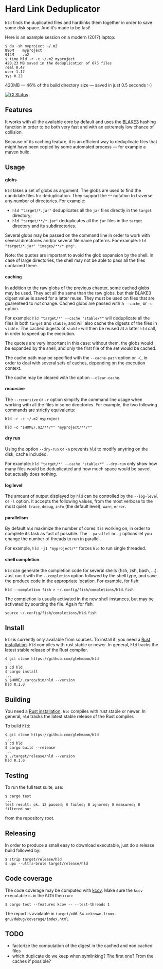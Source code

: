 Hard Link Deduplicator
======================

`hld` finds the duplicated files and hardlinks them together in order to save
some disk space. And it's made to be fast!

Here is an example session on a modern (2017) laptop:

```fish
$ du -sh myproject ~/.m2
896M    myproject
912M    .m2
$ time hld -r -c ~/.m2 myproject
420.23 MB saved in the deduplication of 675 files
real 0.47
user 1.17
sys 0.22
```

420MB — 46% of the build directory size — saved in just 0.5 seconds :-)

[![CI Status](https://github.com/glehmann/hld/actions/workflows/ci.yml/badge.svg)]([text](https://github.com/glehmann/hld/actions))

Features
--------

It works with all the available core by default and uses the [BLAKE3](https://blake3.io/)
hashing function in order to be both very fast and with an extremely low
chance of collision.

Because of its caching feature, it is an efficient way to deduplicate files
that might have been copied by some automated process — for example a maven
build.

Usage
-----

#### globs

`hld` takes a set of globs as argument. The globs are used to find the
candidate files for deduplication. They support the `**` notation to traverse
any number of directories. For example:

* `hld "target/*.jar"` deduplicates all the `jar` files directly in the `target`
  directory;
* `hld "target/**/*.jar"` deduplicates all the `jar` files in the `target`
  directory and its subdirectories.

Several globs may be passed on the command line in order to work with
several directories and/or several file name patterns. For example:
`hld "target/*.jar" "images/**/*.png"`.

Note: the quotes are important to avoid the glob expansion by the shell.
In case of large directories, the shell may not be able to pass all the
files contained there.

#### caching

In addition to the raw globs of the previous chapter, some cached globs may
be used. They act all the same than the raw globs, but their BLAKE3 digest
value is saved for a latter reuse. They must be used on files that are
guarenteed to *not* change. Cached globs are passed with a `--cache`,
or `-c` option.

For example: `hld "target/*" --cache "stable/*"` will deduplicate
all the files in both `target` and `stable`, and will also cache the
digests of the files in `stable`. The cached digests of `stable` will
then be reused at a latter `hld` call, in order to speed up the execution.

The quotes are very important in this case: without them, the globs would
be expanded by the shell, and only the first file of the set would be
cached.

The cache path may be specified with the `--cache-path` option or `-C`,
in order to deal with several sets of caches, depending on the execution
context.

The cache may be cleared with the option `--clear-cache`.

#### recursive

The `--recursive` or `-r` option simplify the command line usage when working
with all the files in some directories. For example, the two following
commands are strictly equivalents:

```fish
hld -r -c ~/.m2 myproject
```

```fish
hld -c "$HOME/.m2/**/*" "myproject/**/*"
```

#### dry run

Using the option `--dry-run` or `-n` prevents `hld` to modify anytring on
the disk, cache included.

For example: `hld "target/*" --cache "stable/*" --dry-run` only show how many
files would be deduplicated and how much space would be saved, but actually
does nothing.

#### log level

The amount of output displayed by `hld` can be controlled by the `--log-level`
or `-l` option. It accepts the following values, from the most verbose to
the most quiet: `trace`, `debug`, `info` (the default level), `warn`, `error`.

#### parallelism

By default `hld` maximize the number of cores it is working on, in order to
complete its task as fast of possible. The `--parallel` or `-j` options let
you change the number of threads to run in parallel.

For example, `hld -j1 "myproject/*"` forces `hld` to run single threaded.

#### shell completion

`hld` can generate the completion code for several shells (fish, zsh, bash, …).
Just run it with the `--completion` option followed by the shell type, and save
the produce code in the appropriate location. For example, for fish:

```fish
hld --completion fish > ~/.config/fish/completions/hld.fish
```

The completion is usually activated in the new shell instances, but may be
activated by sourcing the file. Again for fish:

```fish
source ~/.config/fish/completions/hld.fish
```

Install
-------

`hld` is currently only available from sources. To install it, you need
a [Rust installation](https://www.rust-lang.org/). `hld` compiles with rust
stable or newer. In general, `hld` tracks the latest stable release of the
Rust compiler.

```
$ git clone https://github.com/glehmann/hld
...
$ cd hld
$ cargo install
...
$ $HOME/.cargo/bin/hld --version
hld 0.1.0
```

Building
--------

You need a [Rust installation](https://www.rust-lang.org/). `hld` compiles
with rust stable or newer. In general, `hld` tracks the latest stable release
of the Rust compiler.

To build `hld`:

```
$ git clone https://github.com/glehmann/hld
...
$ cd hld
$ cargo build --release
...
$ ./target/release/hld --version
hld 0.1.0
```

Testing
-------

To run the full test suite, use:

```
$ cargo test
...
test result: ok. 12 passed; 0 failed; 0 ignored; 0 measured; 0 filtered out

```

from the repository root.

Releasing
---------

In order to produce a small easy to download executable, just do a release
build followed by:

```
$ strip target/release/hld
$ upx --ultra-brute target/release/hld
```

Code coverage
-------------

The code coverage may be computed with [kcov](https://simonkagstrom.github.io/kcov/).
Make sure the `kcov` executable is in the `PATH` then run:

```fish
$ cargo test --features kcov -- --test-threads 1
```

The report is available in `target/x86_64-unknown-linux-gnu/debug/coverage/index.html`.

TODO
----

* factorize the computation of the digest in the cached and non cached files
* which duplicate do we keep when symlinking? The first one? From the caches if possible?
